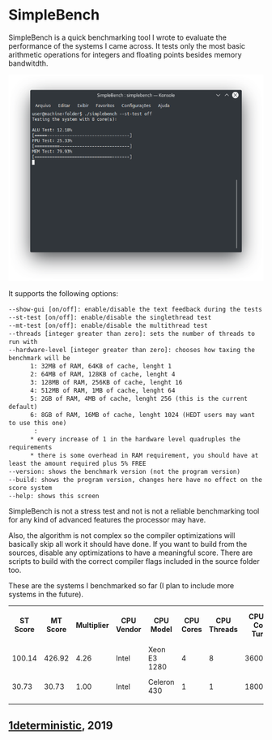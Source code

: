 # SimpleBench

SimpleBench is a quick benchmarking tool I wrote to evaluate the performance of the systems I came across. It tests only the most basic arithmetic operations for integers and floating points besides memory bandwitdth.

![Image](screenshots/1.png)

It supports the following options:
```
--show-gui [on/off]: enable/disable the text feedback during the tests
--st-test [on/off]: enable/disable the singlethread test
--mt-test [on/off]: enable/disable the multithread test
--threads [integer greater than zero]: sets the number of threads to run with
--hardware-level [integer greater than zero]: chooses how taxing the benchmark will be
      1: 32MB of RAM, 64KB of cache, lenght 1
      2: 64MB of RAM, 128KB of cache, lenght 4
      3: 128MB of RAM, 256KB of cache, lenght 16
      4: 512MB of RAM, 1MB of cache, lenght 64
      5: 2GB of RAM, 4MB of cache, lenght 256 (this is the current default)
      6: 8GB of RAM, 16MB of cache, lenght 1024 (HEDT users may want to use this one)
       :
      * every increase of 1 in the hardware level quadruples the requirements
      * there is some overhead in RAM requirement, you should have at least the amount required plus 5% FREE
--version: shows the benchmark version (not the program version)
--build: shows the program version, changes here have no effect on the score system
--help: shows this screen
```

SimpleBench is not a stress test and not is not a reliable benchmarking tool for any kind of advanced features the processor may have. 

Also, the algorithm is not complex so the compiler optimizations will basically skip all work it should have done. If you want to build from the sources, disable any optimizations to have a meaningful score. There are scripts to build with the correct compiler flags included in the source folder too.

These are the systems I benchmarked so far (I plan to include more systems in the future).

<table id="Scores">
    <tr> <!--Table header-->
        <th>ST Score</th>
        <th>MT Score</th>
        <th>Multiplier</th>
        <th>CPU Vendor</th>
        <th>CPU Model</th>
        <th>CPU Cores</th>
        <th>CPU Threads</th>
        <th>CPU All Core Turbo</th>
        <th>CPU Single Core Turbo</th>
        <th>CPU Cache</th>
        <th>RAM Vendor</th>
        <th>RAM Model</th>
        <th>RAM Amount</th>
        <th>RAM Channels</th>
        <th>RAM Frequency</th>
        <th>RAM Timings</th>
        <th>Operating System</th>
        <th>OS Update</th>
        <th>OS Kernel</th>
        <th>Hardware Level</th>
        <th>Version</th>
        <th>Build</th>
        <th>CLI Options</th>
    </tr>
    <tr> <!--Intel Xeon E3 1280-->
        <td>100.14</td><!--ST Score-->
        <td>426.92</td><!--MT Score-->
        <td>4.26</td><!--Multiplier-->
        <td>Intel</td><!--CPU Vendor-->
        <td>Xeon E3 1280</td><!--CPU Model-->
        <td>4</td><!--CPU Cores-->
        <td>8</td><!--CPU Threads-->
        <td>3600MHz</td><!--CPU All Core Turbo-->
        <td>3900MHz</td><!--CPU Single Core Turbo-->
        <td>8MB</td><!--CPU Cache-->
        <td>HyperX</td><!--RAM Vendor-->
        <td>Fury</td><!--RAM Model-->
        <td>8GB</td><!--RAM Amount-->
        <td>1</td><!--RAM Channels-->
        <td>1333MHz</td><!--RAM Frequency-->
        <td>8-8-8-18</td><!--RAM Timings-->
        <td>Arch Linux</td><!--Operating System-->
        <td>2019-03</td><!--OS Update-->
        <td>Linux 5.0</td><!--OS Kernel-->
        <td>5</td><!--Hardware Level-->
        <td>A0</td><!--Version-->
        <td>1-Linux-64 Absolution</td><!--Build-->
        <td></td><!--CLI Options-->
    </tr>
    <tr> <!--Intel Celeron 430-->
        <td>30.73</td><!--ST Score-->
        <td>30.73</td><!--MT Score-->
        <td>1.00</td><!--Multiplier-->
        <td>Intel</td><!--CPU Vendor-->
        <td>Celeron 430</td><!--CPU Model-->
        <td>1</td><!--CPU Cores-->
        <td>1</td><!--CPU Threads-->
        <td>1800MHz</td><!--CPU All Core Turbo-->
        <td>1800MHz</td><!--CPU Single Core Turbo-->
        <td></td><!--CPU Cache-->
        <td>Markvision</td><!--RAM Vendor-->
        <td></td><!--RAM Model-->
        <td>2GB</td><!--RAM Amount-->
        <td>1</td><!--RAM Channels-->
        <td>667MHz</td><!--RAM Frequency-->
        <td></td><!--RAM Timings-->
        <td>Debian 9</td><!--Operating System-->
        <td>2019-03</td><!--OS Update-->
        <td>Linux 4.9</td><!--OS Kernel-->
        <td>4</td><!--Hardware Level-->
        <td>A0</td><!--Version-->
        <td>1-Linux-64 Absolution</td><!--Build-->
        <td>--hardware-level 4</td><!--CLI Options-->
    </tr>
    <tr> <!--Template-->
        <td></td><!--ST Score-->
        <td></td><!--MT Score-->
        <td></td><!--Multiplier-->
        <td></td><!--CPU Vendor-->
        <td></td><!--CPU Model-->
        <td></td><!--CPU Cores-->
        <td></td><!--CPU Threads-->
        <td></td><!--CPU All Core Turbo-->
        <td></td><!--CPU Single Core Turbo-->
        <td></td><!--CPU Cache-->
        <td></td><!--RAM Vendor-->
        <td></td><!--RAM Model-->
        <td></td><!--RAM Amount-->
        <td></td><!--RAM Channels-->
        <td></td><!--RAM Frequency-->
        <td></td><!--RAM Timings-->
        <td></td><!--Operating System-->
        <td></td><!--OS Update-->
        <td></td><!--OS Kernel-->
        <td></td><!--Hardware Level-->
        <td></td><!--Version-->
        <td></td><!--Build-->
        <td></td><!--CLI Options-->
    </tr>
</table>

## [1deterministic](https://github.com/1deterministic), 2019
